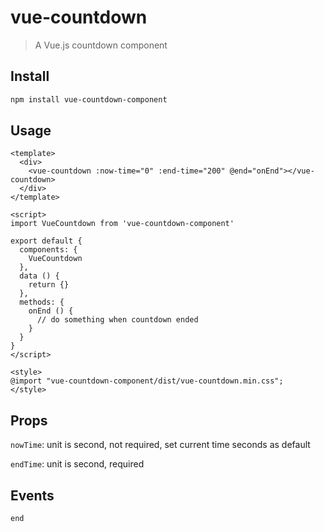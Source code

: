 # vue-countdown

> A Vue.js countdown component

## Install

``` bash
npm install vue-countdown-component
```

## Usage
```vue
<template>
  <div>
    <vue-countdown :now-time="0" :end-time="200" @end="onEnd"></vue-countdown>
  </div>
</template>

<script>
import VueCountdown from 'vue-countdown-component'

export default {
  components: {
    VueCountdown
  },
  data () {
    return {}
  },
  methods: {
    onEnd () {
      // do something when countdown ended
    }
  }
}
</script>

<style>
@import "vue-countdown-component/dist/vue-countdown.min.css";
</style>
```

## Props

`nowTime`: unit is second, not required, set current time seconds as default

`endTime`: unit is second, required

## Events

`end`
